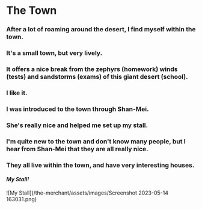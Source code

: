 <head>
  <title>The Town</title>
</head>

# The Town  
### After a lot of roaming around the desert, I find myself within the town.  
### It's a small town, but very lively.  

### It offers a nice break from the zephyrs (homework) winds (tests) and sandstorms (exams) of this giant desert (school).  

### I like it.  

### I was introduced to the town through Shan-Mei.  

### She's really nice and helped me set up my stall.  

### I'm quite new to the town and don't know many people, but I hear from Shan-Mei that they are all really nice.  

### They all live within the town, and have very interesting houses.  

#### *My Stall!*  
![My Stall](/the-merchant/assets/images/Screenshot 2023-05-14 163031.png)
